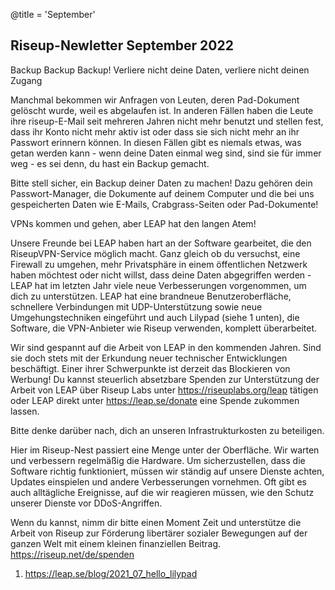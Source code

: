 @title = 'September'


Riseup-Newletter September 2022
-------------------------------

Backup Backup Backup! Verliere nicht deine Daten, verliere nicht deinen Zugang

Manchmal bekommen wir Anfragen von Leuten, deren Pad-Dokument gelöscht wurde, weil es abgelaufen ist. In anderen Fällen haben die Leute ihre riseup-E-Mail seit mehreren Jahren nicht mehr benutzt und stellen fest, dass ihr Konto nicht mehr aktiv ist oder dass sie sich nicht mehr an ihr Passwort erinnern können. In diesen Fällen gibt es niemals etwas, was getan werden kann - wenn deine Daten einmal weg sind, sind sie für immer weg - es sei denn, du hast ein Backup gemacht.

Bitte stell sicher, ein Backup deiner Daten zu machen! Dazu gehören dein Passwort-Manager, die Dokumente auf deinem Computer und die bei uns gespeicherten Daten wie E-Mails, Crabgrass-Seiten oder Pad-Dokumente!


VPNs kommen und gehen, aber LEAP hat den langen Atem!

Unsere Freunde bei LEAP haben hart an der Software gearbeitet, die den RiseupVPN-Service möglich macht. Ganz gleich ob du versuchst, eine Firewall zu umgehen, mehr Privatsphäre in einem öffentlichen Netzwerk haben möchtest oder nicht willst, dass deine Daten abgegriffen werden - LEAP hat im letzten Jahr viele neue Verbesserungen vorgenommen, um dich zu unterstützen. LEAP hat eine brandneue Benutzeroberfläche, schnellere Verbindungen mit UDP-Unterstützung sowie neue Umgehungstechniken eingeführt und auch Lilypad (siehe 1 unten), die Software, die VPN-Anbieter wie Riseup verwenden, komplett überarbeitet.

Wir sind gespannt auf die Arbeit von LEAP in den kommenden Jahren. Sind sie doch stets mit der Erkundung neuer technischer Entwicklungen beschäftigt. Einer ihrer Schwerpunkte ist derzeit das Blockieren von Werbung! Du kannst steuerlich absetzbare Spenden zur Unterstützung der Arbeit von LEAP über Riseup Labs unter https://riseuplabs.org/leap tätigen oder LEAP direkt unter https://leap.se/donate eine Spende zukommen lassen.


Bitte denke darüber nach, dich an unseren Infrastrukturkosten zu beteiligen.

Hier im Riseup-Nest passiert eine Menge unter der Oberfläche. Wir warten und verbessern regelmäßig die Hardware. Um sicherzustellen, dass die Software richtig funktioniert, müssen wir ständig auf unsere Dienste achten, Updates einspielen und andere Verbesserungen vornehmen. Oft gibt es auch alltägliche Ereignisse, auf die wir reagieren müssen, wie den Schutz unserer Dienste vor DDoS-Angriffen.

Wenn du kannst, nimm dir bitte einen Moment Zeit und unterstütze die Arbeit von Riseup zur Förderung libertärer sozialer Bewegungen auf der ganzen Welt mit einem kleinen finanziellen Beitrag. https://riseup.net/de/spenden

1. https://leap.se/blog/2021_07_hello_lilypad